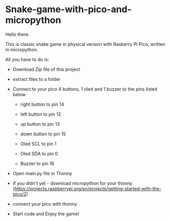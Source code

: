 # Snake-game-with-pico-and-micropython


Hello there. 

This is classic snake game in physical version with Rasberry Pi Pico, written in micropython. 


All you have to do is:

- Download Zip file of this project

- extract files to a folder

-  Connect to your pico 4 buttons, 1 oled and 1 buzzer to the pins listed below
      * right button to pin 14
      * left button to pin 12
      * up button to pin 13
      * down button to pin 15

      * Oled SCL to pin 1
      * Oled SDA to pin 0

      * Buzzer to pin 16

- Open main.py file in Thonny
  
- if you didn't yet - download micropython for your thonny (https://projects.raspberrypi.org/en/projects/getting-started-with-the-pico/2)

- connect your pico with thonny

- Start code and Enjoy the game! 
